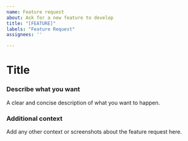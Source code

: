 ```yaml
---
name: Feature request
about: Ask for a new feature to develop
title: "[FEATURE]"
labels: "Feature Request"
assignees: ''

---
```


# Title


### Describe what you want
A clear and concise description of what you want to happen.

### Additional context
Add any other context or screenshots about the feature request here.
